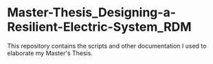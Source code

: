 # Master-Thesis_Designing-a-Resilient-Electric-System_RDM
 This repository contains the scripts and other documentation I used to elaborate my Master's Thesis.
